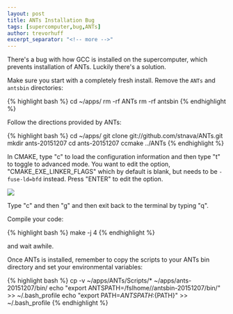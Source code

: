 ```yaml
---
layout: post
title: ANTs Installation Bug
tags: [supercomputer,bug,ANTs]
author: trevorhuff
excerpt_separator: "<!-- more -->"
---
```


There's a bug with how GCC is installed on the supercomputer, which prevents installation of ANTs. Luckily there's a solution.

<!-- more -->

Make sure you start with a completely fresh install. Remove the `ANTs` and `antsbin` directories:

{% highlight bash %}
cd ~/apps/
rm -rf ANTs
rm -rf antsbin
{% endhighlight %}

Follow the directions provided by ANTs:

{% highlight bash %}
cd ~/apps/
git clone git://github.com/stnava/ANTs.git
mkdir ants-20151207
cd ants-20151207
ccmake ../ANTs
{% endhighlight %}

In CMAKE, type "c" to load the configuration information and then type "t" to toggle to advanced mode. You want to edit the option, "CMAKE\_EXE\_LINKER\_FLAGS" which by default is blank, but needs to be `-fuse-ld=bfd` instead. Press "ENTER" to edit the option.

![](/images/2015-12-07-ants-installation-bug/screenshot-image1.png)

Type "c" and then "g" and then exit back to the terminal by typing "q".

Compile your code:

{% highlight bash %}
make -j 4
{% endhighlight %}

and wait awhile.

Once ANTs is installed, remember to copy the scripts to your ANTs bin directory and set your environmental variables:

{% highlight bash %}
cp -v ~/apps/ANTs/Scripts/* ~/apps/ants-20151207/bin/
echo "export ANTSPATH=/fslhome/<USERNAME>/antsbin-20151207/bin/" >> ~/.bash_profile
echo "export PATH=${ANTSPATH}:${PATH}" >> ~/.bash_profile
{% endhighlight %}